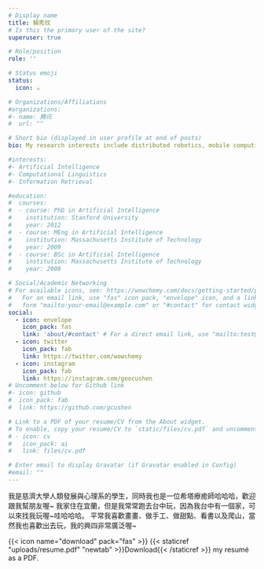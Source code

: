 ```yaml
---
# Display name
title: 賴秀玟
# Is this the primary user of the site?
superuser: true

# Role/position
role: ''

# Status emoji
status:
  icon: ☕️

# Organizations/Affiliations
#organizations:
#- name: 腾讯
#  url: ""

# Short bio (displayed in user profile at end of posts)
bio: My research interests include distributed robotics, mobile computing and programmable matter.

#interests:
#- Artificial Intelligence
#- Computational Linguistics
#- Information Retrieval

#education:
#  courses:
#  - course: PhD in Artificial Intelligence
#    institution: Stanford University
#    year: 2012
#  - course: MEng in Artificial Intelligence
#    institution: Massachusetts Institute of Technology
#    year: 2009
#  - course: BSc in Artificial Intelligence
#    institution: Massachusetts Institute of Technology
#    year: 2008

# Social/Academic Networking
# For available icons, see: https://wowchemy.com/docs/getting-started/page-builder/#icons
#   For an email link, use "fas" icon pack, "envelope" icon, and a link in the
#   form "mailto:your-email@example.com" or "#contact" for contact widget.
social:
  - icon: envelope
    icon_pack: fas
    link: 'about/#contact' # For a direct email link, use "mailto:test@example.org".
  - icon: twitter
    icon_pack: fab
    link: https://twitter.com/wowchemy
  - icon: instagram
    icon_pack: fab
    link: https://instagram.com/geocushen
# Uncomment below for Github link
#- icon: github
#  icon_pack: fab
#  link: https://github.com/gcushen

# Link to a PDF of your resume/CV from the About widget.
# To enable, copy your resume/CV to `static/files/cv.pdf` and uncomment the lines below.
# - icon: cv
#   icon_pack: ai
#   link: files/cv.pdf

# Enter email to display Gravatar (if Gravatar enabled in Config)
#email: ""
---
```


我是慈濟大學人類發展與心理系的學生，同時我也是一位希塔療癒師哈哈哈，歡迎跟我幫朋友喔~
我家住在宜蘭，但是我常常跑去台中玩，因為我台中有一個家，可以來找我玩喔~哇哈哈哈。
平常我喜歡畫畫、做手工、做甜點、看書以及爬山，當然我也喜歡出去玩，我的興四非常廣泛喔~

{{< icon name="download" pack="fas" >}} {{< staticref "uploads/resume.pdf" "newtab" >}}Download{{< /staticref >}} my resumé as a PDF.
